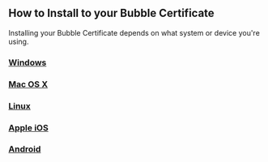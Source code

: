 ## How to Install to your Bubble Certificate

Installing your Bubble Certificate depends on what system or device you're using.

### [Windows](windows_cert.md)

### [Mac OS X](macosx_cert.md)

### [Linux](linux_cert.md)

### [Apple iOS](ios_cert.md)

### [Android](android_cert.md)
